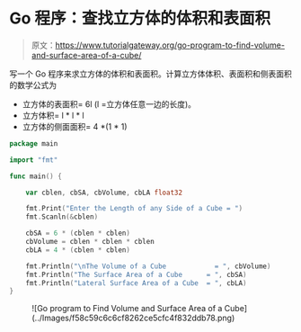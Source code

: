 # Go 程序：查找立方体的体积和表面积

> 原文：<https://www.tutorialgateway.org/go-program-to-find-volume-and-surface-area-of-a-cube/>

写一个 Go 程序来求立方体的体积和表面积。计算立方体体积、表面积和侧表面积的数学公式为

*   立方体的表面积= 6l (l =立方体任意一边的长度)。
*   立方体积= l * l * l
*   立方体的侧面面积= 4 *(1 * 1)

```go
package main

import "fmt"

func main() {

    var cblen, cbSA, cbVolume, cbLA float32

    fmt.Print("Enter the Length of any Side of a Cube = ")
    fmt.Scanln(&cblen)

    cbSA = 6 * (cblen * cblen)
    cbVolume = cblen * cblen * cblen
    cbLA = 4 * (cblen * cblen)

    fmt.Println("\nThe Volume of a Cube            = ", cbVolume)
    fmt.Println("The Surface Area of a Cube      = ", cbSA)
    fmt.Println("Lateral Surface Area of a Cube  = ", cbLA)
}
```

<figure class="wp-block-image size-large">![Go program to Find Volume and Surface Area of a Cube](../Images/f58c59c6c6cf8262ce5cfc4f832ddb78.png)</figure>
